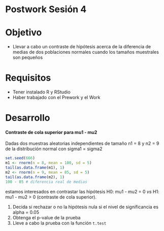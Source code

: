 # Postwork Sesión 4

# Objetivo

- Llevar a cabo un contraste de hipótesis acerca de la diferencia de medias de dos poblaciones normales cuando los tamaños muestrales son pequeños

# Requisitos

- Tener instalado R y RStudio
- Haber trabajado con el Prework y el Work

# Desarrollo

#### Contraste de cola superior para mu1 - mu2

Dadas dos muestras aleatorias independientes de tamaño n1 = 8 y n2 = 9 de la distribución normal con sigma1 = sigma2

```R
set.seed(666)
m1 <- rnorm(n = 8, mean = 100, sd = 5)
tail(as.data.frame(m1), 1)
m2 <- rnorm(n = 9, mean = 85, sd = 5)
tail(as.data.frame(m2), 1)
100 - 85 # diferencia real de medias
```

estamos interesados en contrastar las hipótesis H0: mu1 - mu2 = 0 *vs* H1: mu1 - mu2 > 0 (contraste de cola superior).

1. Decida si rechazar o no la hipótesis nula si el nivel de significancia es alpha = 0.05
2. Obtenga el p-value de la prueba
3. Lleve a cabo la prueba con la función `t.test`
